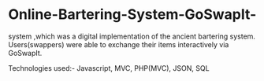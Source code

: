 # Online-Bartering-System-GoSwapIt-

system ,which was a digital implementation of the ancient bartering
system. Users(swappers) were able to exchange their items interactively via GoSwapIt.

Technologies used:- Javascript, MVC, PHP(MVC), JSON, SQL
